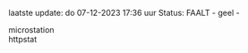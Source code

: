 laatste update: 
do 07-12-2023 17:36   uur 
Status: FAALT - geel - 
<div class="service Y">microstation</div><div class="service G">httpstat</div>